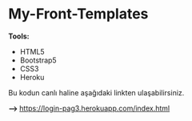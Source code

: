 # My-Front-Templates
<b>Tools:</b>
  <ul>
  <li>HTML5</li>
  <li>Bootstrap5</li>
  <li>CSS3</li>
  <li>Heroku</li>
</ul>

Bu kodun canlı haline aşağıdaki linkten ulaşabilirsiniz.

<b> --> </b>  https://login-pag3.herokuapp.com/index.html
